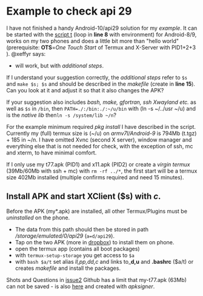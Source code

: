 # Example to check api 29
I have not finished a handy Android-10/api29 solution for my _example_. It can be started with the [script t](https://github.com/RalfWerner/integrated-process/blob/master/api29/t) (loop in **line 8** with environment) for Android-8/9, works on my two phones and does a little bit more than "hello world" (prerequisite: **OTS**=_One Touch Start_ of Termux and X-Server with PID1+2+3 ). @xeffyr says:
- will work, but with _additional steps_.

If I understand your suggestion correctly, the _additional steps_ refer to `$s` and `make $s; $s` and should be described in the _makefile_ (create in **line 15**).
Can you look at it and adjust it so that it also changes the APK?

If your suggestion also includes _bash, make, gfortran, ssh Xwayland etc._ as well as `$s` in `/bin`, then 
`PATH=./:/bin:./:~/u/bin` with (ln -s ~/../usr ~/u) and is the _native lib_ then`ln -s /system/lib ~/n`?

For the example minimum required _pkg install_ I have described in the script.
Currently my (full) termux size is (~/u) on _armv7l/Android-9_ is 794Mb (t.tgz) + 185 in ~/n.
I have omitted Xvnc (second X server), window manager and everything else that is not needed for check, with the exception of ssh, mc and xterm, to have minimal comfort.

If I only use my t77.apk (PID1) and x11.apk (PID2) or create a _virgin termux_ (39Mb/60Mb with ssh + mc) with `rm -rf ../*`, the first start will be a termux size 402Mb installed (multiple confirms required and need 15 minutes).
## Install APK and start XClient ($s) with _c_.
Before the APK (my*.apk) are installed, all other Termux/Plugins must be _uninstalled_ on the phone.
- The data from this path should then be stored in path _/storage/emulated/0/api29_ (`a=d/api29`).
- Tap on the two APK (more in [dropbox](https://www.dropbox.com/sh/e34d0nnwingz2c6/AACVbPuTkvXxFgf-LtYy0Ml9a?dl=0)) to install them on phone.
- open the termux app (contains all boot packages)
- with `termux-setup-storage` you get access to `$a`
- with `bash $a/t` set alias _ll,pp,dd,c_ and links to_**d,u** and **.bashrc** ($a/t) or creates _makefile_ and install the packages.

Shots and Questions in [issue2](https://github.com/RalfWerner/integrated-process/issues/2)
Github has a limit that my-t77.apk (63Mb) can not be saved - is also [here](https://www.dropbox.com/sh/e34d0nnwingz2c6/AACVbPuTkvXxFgf-LtYy0Ml9a?dl=0) and created with _apksigner_. 
